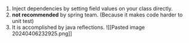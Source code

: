1. Inject dependencies by setting field values on your class directly.
2. **not recommended** by spring team. (Because it makes code harder to unit test)
3. It is accomplished by java reflections.
![[Pasted image 20240406232925.png]]
